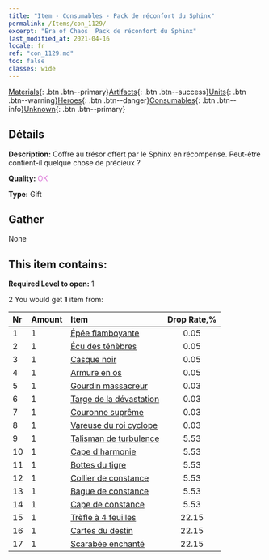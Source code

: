 ```yaml
---
title: "Item - Consumables - Pack de réconfort du Sphinx"
permalink: /Items/con_1129/
excerpt: "Era of Chaos  Pack de réconfort du Sphinx"
last_modified_at: 2021-04-16
locale: fr
ref: "con_1129.md"
toc: false
classes: wide
---
```

 [Materials](/fr/Items/){: .btn .btn--primary}[Artifacts](/fr/Items/Artifacts/){: .btn .btn--success}[Units](/fr/Items/Units/){: .btn .btn--warning}[Heroes](/fr/Items/Heroes/){: .btn .btn--danger}[Consumables](/fr/Items/Consumables/){: .btn .btn--info}[Unknown](/fr/Items/Unknown/){: .btn .btn--primary}

## Détails
 **Description:** Coffre au trésor offert par le Sphinx en récompense. Peut-être contient-il quelque chose de précieux ?

 **Quality:** <span style="color: #DA70D6">OK</span>

 **Type:** Gift

## Gather

  None

## This item contains:

 **Required Level to open:** 1

 2 You would get **1** item  from:

  | Nr | Amount |     Item    | Drop Rate,% |
  |:---|:-------|:------------|:---------:|
  | 1 | 1 | [Épée flamboyante](/fr/Items/art_121/) | 0.05 | 
  | 2 | 1 | [Écu des ténèbres](/fr/Items/art_122/) | 0.05 | 
  | 3 | 1 | [Casque noir](/fr/Items/art_123/) | 0.05 | 
  | 4 | 1 | [Armure en os](/fr/Items/art_124/) | 0.05 | 
  | 5 | 1 | [Gourdin massacreur](/fr/Items/art_125/) | 0.03 | 
  | 6 | 1 | [Targe de la dévastation](/fr/Items/art_126/) | 0.03 | 
  | 7 | 1 | [Couronne suprême](/fr/Items/art_127/) | 0.03 | 
  | 8 | 1 | [Vareuse du roi cyclope](/fr/Items/art_128/) | 0.03 | 
  | 9 | 1 | [Talisman de turbulence](/fr/Items/art_118/) | 5.53 | 
  | 10 | 1 | [Cape d'harmonie](/fr/Items/art_119/) | 5.53 | 
  | 11 | 1 | [Bottes du tigre](/fr/Items/art_120/) | 5.53 | 
  | 12 | 1 | [Collier de constance](/fr/Items/art_115/) | 5.53 | 
  | 13 | 1 | [Bague de constance](/fr/Items/art_116/) | 5.53 | 
  | 14 | 1 | [Cape de constance](/fr/Items/art_117/) | 5.53 | 
  | 15 | 1 | [Trèfle à 4 feuilles](/fr/Items/art_109/) | 22.15 | 
  | 16 | 1 | [Cartes du destin](/fr/Items/art_110/) | 22.15 | 
  | 17 | 1 | [Scarabée enchanté](/fr/Items/art_111/) | 22.15 | 
